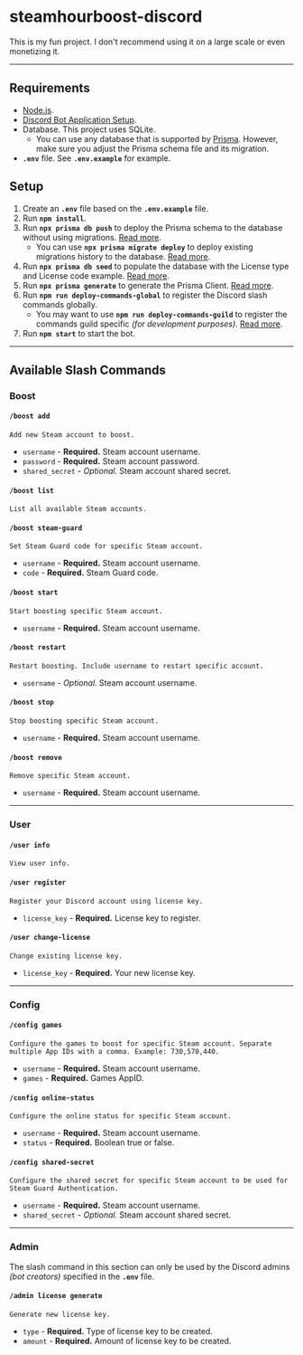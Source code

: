 # steamhourboost-discord

This is my fun project. I don't recommend using it on a large scale or even monetizing it.

---

## Requirements

- [Node.js](https://nodejs.org/).
- [Discord Bot Application Setup](https://discordjs.guide/preparations/setting-up-a-bot-application.html).
- Database. This project uses SQLite.
  - You can use any database that is supported by [Prisma](https://www.prisma.io/docs/reference/database-reference/supported-databases). However, make sure you adjust the Prisma schema file and its migration.
- **`.env`** file. See **`.env.example`** for example.

## Setup
1. Create an **`.env`** file based on the **`.env.example`** file.
2. Run **`npm install`**.
3. Run **`npx prisma db push`** to deploy the Prisma schema to the database without using migrations. [Read more](https://www.prisma.io/docs/reference/api-reference/command-reference#db-push).
   - You can use **`npx prisma migrate deploy`** to deploy existing migrations history to the database. [Read more](https://www.prisma.io/docs/reference/api-reference/command-reference#migrate-deploy).
4. Run **`npx prisma db seed`** to populate the database with the License type and License code example. [Read more](https://www.prisma.io/docs/guides/database/seed-database).
5. Run **`npx prisma generate`** to generate the Prisma Client. [Read more](https://www.prisma.io/docs/concepts/components/prisma-client/working-with-prismaclient/generating-prisma-client).
6. Run **`npm run deploy-commands-global`** to register the Discord slash commands globally.
   - You may want to use **`npm run deploy-commands-guild`** to register the commands guild specific *(for development purposes)*. [Read more](https://discordjs.guide/creating-your-bot/command-deployment.html).
7. Run **`npm start`** to start the bot.

---

## Available Slash Commands

### Boost

#### `/boost add`

```
Add new Steam account to boost.
```

- `username` - **Required.** Steam account username.
- `password` - **Required.** Steam account password.
- `shared_secret` - *Optional.* Steam account shared secret.

#### `/boost list`

```
List all available Steam accounts.
```

#### `/boost steam-guard`

```
Set Steam Guard code for specific Steam account.
```

- `username` - **Required.** Steam account username.
- `code` - **Required.** Steam Guard code.

#### `/boost start`

```
Start boosting specific Steam account.
```

- `username` - **Required.** Steam account username.

#### `/boost restart`

```
Restart boosting. Include username to restart specific account.
```

- `username` - *Optional.* Steam account username.

#### `/boost stop`

```
Stop boosting specific Steam account.
```

- `username` - **Required.** Steam account username.

#### `/boost remove`

```
Remove specific Steam account.
```

- `username` - **Required.** Steam account username.

---

### User

#### `/user info`

```
View user info.
```

#### `/user register`

```
Register your Discord account using license key.
```

- `license_key` - **Required.** License key to register.

#### `/user change-license`

```
Change existing license key.
```

- `license_key` - **Required.** Your new license key.

---

### Config

#### `/config games`

```
Configure the games to boost for specific Steam account. Separate multiple App IDs with a comma. Example: 730,570,440.
```

- `username` - **Required.** Steam account username.
- `games` - **Required.** Games AppID.

#### `/config online-status`

```
Configure the online status for specific Steam account.
```

- `username` - **Required.** Steam account username.
- `status` - **Required.** Boolean true or false.

#### `/config shared-secret`

```
Configure the shared secret for specific Steam account to be used for Steam Guard Authentication.
```

- `username` - **Required.** Steam account username.
- `shared_secret` - *Optional.* Steam account shared secret.

---

### Admin

The slash command in this section can only be used by the Discord admins *(bot creators)* specified in the **`.env`** file.

#### `/admin license generate `

```
Generate new license key.
```

- `type` - **Required.** Type of license key to be created.
- `amount` - **Required.** Amount of license key to be created.
